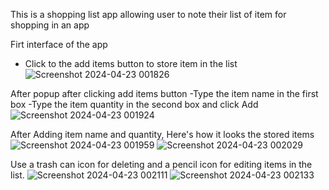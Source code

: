 This is a shopping list app allowing user to note their list of item for shopping in an app 

Firt interface of the app 
- Click to the add items button to store item in the list
![Screenshot 2024-04-23 001826](https://github.com/IshantVx/Android-Development/assets/141472336/d81cb174-5b82-4913-9660-fbc0d0fd3bd2)

After popup after clicking add items button
-Type the item name in the first box 
-Type the item quantity in the second box and click Add 
![Screenshot 2024-04-23 001924](https://github.com/IshantVx/Android-Development/assets/141472336/ac31cf0e-f143-4cd1-a7be-80e51fea0be5)

After Adding item name and quantity, Here's how it looks the stored items
![Screenshot 2024-04-23 001959](https://github.com/IshantVx/Android-Development/assets/141472336/053e858c-f334-4a7b-9408-f2ea1675264b)
![Screenshot 2024-04-23 002029](https://github.com/IshantVx/Android-Development/assets/141472336/6c6ac014-f95e-4c49-a6ea-6604458b94dc)

Use a trash can icon for deleting and a pencil icon for editing items in the list.
![Screenshot 2024-04-23 002111](https://github.com/IshantVx/Android-Development/assets/141472336/b6365e90-b291-4f72-9be6-6a5085a05653)
![Screenshot 2024-04-23 002133](https://github.com/IshantVx/Android-Development/assets/141472336/54446e96-51f4-4a72-84a8-938fe57b4d5c)

